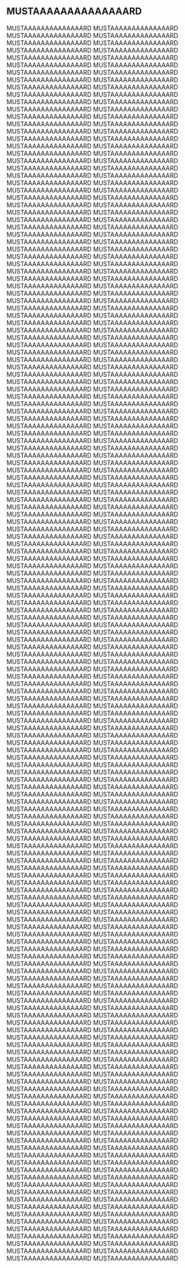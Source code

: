 ## MUSTAAAAAAAAAAAAAARD

MUSTAAAAAAAAAAAAAARD
MUSTAAAAAAAAAAAAAARD
MUSTAAAAAAAAAAAAAARD
MUSTAAAAAAAAAAAAAARD
MUSTAAAAAAAAAAAAAARD
MUSTAAAAAAAAAAAAAARD
MUSTAAAAAAAAAAAAAARD
MUSTAAAAAAAAAAAAAARD
MUSTAAAAAAAAAAAAAARD
MUSTAAAAAAAAAAAAAARD
MUSTAAAAAAAAAAAAAARD
MUSTAAAAAAAAAAAAAARD
MUSTAAAAAAAAAAAAAARD
MUSTAAAAAAAAAAAAAARD
MUSTAAAAAAAAAAAAAARD
MUSTAAAAAAAAAAAAAARD
MUSTAAAAAAAAAAAAAARD
MUSTAAAAAAAAAAAAAARD
MUSTAAAAAAAAAAAAAARD
MUSTAAAAAAAAAAAAAARD
MUSTAAAAAAAAAAAAAARD
MUSTAAAAAAAAAAAAAARD
MUSTAAAAAAAAAAAAAARD
MUSTAAAAAAAAAAAAAARD
MUSTAAAAAAAAAAAAAARD
MUSTAAAAAAAAAAAAAARD
MUSTAAAAAAAAAAAAAARD
MUSTAAAAAAAAAAAAAARD
MUSTAAAAAAAAAAAAAARD
MUSTAAAAAAAAAAAAAARD
MUSTAAAAAAAAAAAAAARD
MUSTAAAAAAAAAAAAAARD
MUSTAAAAAAAAAAAAAARD
MUSTAAAAAAAAAAAAAARD
MUSTAAAAAAAAAAAAAARD
MUSTAAAAAAAAAAAAAARD
MUSTAAAAAAAAAAAAAARD
MUSTAAAAAAAAAAAAAARD
MUSTAAAAAAAAAAAAAARD
MUSTAAAAAAAAAAAAAARD
MUSTAAAAAAAAAAAAAARD
MUSTAAAAAAAAAAAAAARD
MUSTAAAAAAAAAAAAAARD
MUSTAAAAAAAAAAAAAARD
MUSTAAAAAAAAAAAAAARD
MUSTAAAAAAAAAAAAAARD
MUSTAAAAAAAAAAAAAARD
MUSTAAAAAAAAAAAAAARD
MUSTAAAAAAAAAAAAAARD
MUSTAAAAAAAAAAAAAARD
MUSTAAAAAAAAAAAAAARD
MUSTAAAAAAAAAAAAAARD
MUSTAAAAAAAAAAAAAARD
MUSTAAAAAAAAAAAAAARD
MUSTAAAAAAAAAAAAAARD
MUSTAAAAAAAAAAAAAARD
MUSTAAAAAAAAAAAAAARD
MUSTAAAAAAAAAAAAAARD
MUSTAAAAAAAAAAAAAARD
MUSTAAAAAAAAAAAAAARD
MUSTAAAAAAAAAAAAAARD
MUSTAAAAAAAAAAAAAARD
MUSTAAAAAAAAAAAAAARD
MUSTAAAAAAAAAAAAAARD
MUSTAAAAAAAAAAAAAARD
MUSTAAAAAAAAAAAAAARD
MUSTAAAAAAAAAAAAAARD
MUSTAAAAAAAAAAAAAARD
MUSTAAAAAAAAAAAAAARD
MUSTAAAAAAAAAAAAAARD
MUSTAAAAAAAAAAAAAARD
MUSTAAAAAAAAAAAAAARD
MUSTAAAAAAAAAAAAAARD
MUSTAAAAAAAAAAAAAARD
MUSTAAAAAAAAAAAAAARD
MUSTAAAAAAAAAAAAAARD
MUSTAAAAAAAAAAAAAARD
MUSTAAAAAAAAAAAAAARD
MUSTAAAAAAAAAAAAAARD
MUSTAAAAAAAAAAAAAARD
MUSTAAAAAAAAAAAAAARD
MUSTAAAAAAAAAAAAAARD
MUSTAAAAAAAAAAAAAARD
MUSTAAAAAAAAAAAAAARD
MUSTAAAAAAAAAAAAAARD
MUSTAAAAAAAAAAAAAARD
MUSTAAAAAAAAAAAAAARD
MUSTAAAAAAAAAAAAAARD
MUSTAAAAAAAAAAAAAARD
MUSTAAAAAAAAAAAAAARD
MUSTAAAAAAAAAAAAAARD
MUSTAAAAAAAAAAAAAARD
MUSTAAAAAAAAAAAAAARD
MUSTAAAAAAAAAAAAAARD
MUSTAAAAAAAAAAAAAARD
MUSTAAAAAAAAAAAAAARD
MUSTAAAAAAAAAAAAAARD
MUSTAAAAAAAAAAAAAARD
MUSTAAAAAAAAAAAAAARD
MUSTAAAAAAAAAAAAAARD
MUSTAAAAAAAAAAAAAARD
MUSTAAAAAAAAAAAAAARD
MUSTAAAAAAAAAAAAAARD
MUSTAAAAAAAAAAAAAARD
MUSTAAAAAAAAAAAAAARD
MUSTAAAAAAAAAAAAAARD
MUSTAAAAAAAAAAAAAARD
MUSTAAAAAAAAAAAAAARD
MUSTAAAAAAAAAAAAAARD
MUSTAAAAAAAAAAAAAARD
MUSTAAAAAAAAAAAAAARD
MUSTAAAAAAAAAAAAAARD
MUSTAAAAAAAAAAAAAARD
MUSTAAAAAAAAAAAAAARD
MUSTAAAAAAAAAAAAAARD
MUSTAAAAAAAAAAAAAARD
MUSTAAAAAAAAAAAAAARD
MUSTAAAAAAAAAAAAAARD
MUSTAAAAAAAAAAAAAARD
MUSTAAAAAAAAAAAAAARD
MUSTAAAAAAAAAAAAAARD
MUSTAAAAAAAAAAAAAARD
MUSTAAAAAAAAAAAAAARD
MUSTAAAAAAAAAAAAAARD
MUSTAAAAAAAAAAAAAARD
MUSTAAAAAAAAAAAAAARD
MUSTAAAAAAAAAAAAAARD
MUSTAAAAAAAAAAAAAARD
MUSTAAAAAAAAAAAAAARD
MUSTAAAAAAAAAAAAAARD
MUSTAAAAAAAAAAAAAARD
MUSTAAAAAAAAAAAAAARD
MUSTAAAAAAAAAAAAAARD
MUSTAAAAAAAAAAAAAARD
MUSTAAAAAAAAAAAAAARD
MUSTAAAAAAAAAAAAAARD
MUSTAAAAAAAAAAAAAARD
MUSTAAAAAAAAAAAAAARD
MUSTAAAAAAAAAAAAAARD
MUSTAAAAAAAAAAAAAARD
MUSTAAAAAAAAAAAAAARD
MUSTAAAAAAAAAAAAAARD
MUSTAAAAAAAAAAAAAARD
MUSTAAAAAAAAAAAAAARD
MUSTAAAAAAAAAAAAAARD
MUSTAAAAAAAAAAAAAARD
MUSTAAAAAAAAAAAAAARD
MUSTAAAAAAAAAAAAAARD
MUSTAAAAAAAAAAAAAARD
MUSTAAAAAAAAAAAAAARD
MUSTAAAAAAAAAAAAAARD
MUSTAAAAAAAAAAAAAARD
MUSTAAAAAAAAAAAAAARD
MUSTAAAAAAAAAAAAAARD
MUSTAAAAAAAAAAAAAARD
MUSTAAAAAAAAAAAAAARD
MUSTAAAAAAAAAAAAAARD
MUSTAAAAAAAAAAAAAARD
MUSTAAAAAAAAAAAAAARD
MUSTAAAAAAAAAAAAAARD
MUSTAAAAAAAAAAAAAARD
MUSTAAAAAAAAAAAAAARD
MUSTAAAAAAAAAAAAAARD
MUSTAAAAAAAAAAAAAARD
MUSTAAAAAAAAAAAAAARD
MUSTAAAAAAAAAAAAAARD
MUSTAAAAAAAAAAAAAARD
MUSTAAAAAAAAAAAAAARD
MUSTAAAAAAAAAAAAAARD
MUSTAAAAAAAAAAAAAARD
MUSTAAAAAAAAAAAAAARD
MUSTAAAAAAAAAAAAAARD
MUSTAAAAAAAAAAAAAARD
MUSTAAAAAAAAAAAAAARD
MUSTAAAAAAAAAAAAAARD
MUSTAAAAAAAAAAAAAARD
MUSTAAAAAAAAAAAAAARD
MUSTAAAAAAAAAAAAAARD
MUSTAAAAAAAAAAAAAARD
MUSTAAAAAAAAAAAAAARD
MUSTAAAAAAAAAAAAAARD
MUSTAAAAAAAAAAAAAARD
MUSTAAAAAAAAAAAAAARD
MUSTAAAAAAAAAAAAAARD
MUSTAAAAAAAAAAAAAARD
MUSTAAAAAAAAAAAAAARD
MUSTAAAAAAAAAAAAAARD
MUSTAAAAAAAAAAAAAARD
MUSTAAAAAAAAAAAAAARD
MUSTAAAAAAAAAAAAAARD
MUSTAAAAAAAAAAAAAARD
MUSTAAAAAAAAAAAAAARD
MUSTAAAAAAAAAAAAAARD
MUSTAAAAAAAAAAAAAARD
MUSTAAAAAAAAAAAAAARD
MUSTAAAAAAAAAAAAAARD
MUSTAAAAAAAAAAAAAARD
MUSTAAAAAAAAAAAAAARD
MUSTAAAAAAAAAAAAAARD
MUSTAAAAAAAAAAAAAARD
MUSTAAAAAAAAAAAAAARD
MUSTAAAAAAAAAAAAAARD
MUSTAAAAAAAAAAAAAARD
MUSTAAAAAAAAAAAAAARD
MUSTAAAAAAAAAAAAAARD
MUSTAAAAAAAAAAAAAARD
MUSTAAAAAAAAAAAAAARD
MUSTAAAAAAAAAAAAAARD
MUSTAAAAAAAAAAAAAARD
MUSTAAAAAAAAAAAAAARD
MUSTAAAAAAAAAAAAAARD
MUSTAAAAAAAAAAAAAARD
MUSTAAAAAAAAAAAAAARD
MUSTAAAAAAAAAAAAAARD
MUSTAAAAAAAAAAAAAARD
MUSTAAAAAAAAAAAAAARD
MUSTAAAAAAAAAAAAAARD
MUSTAAAAAAAAAAAAAARD
MUSTAAAAAAAAAAAAAARD
MUSTAAAAAAAAAAAAAARD
MUSTAAAAAAAAAAAAAARD
MUSTAAAAAAAAAAAAAARD
MUSTAAAAAAAAAAAAAARD
MUSTAAAAAAAAAAAAAARD
MUSTAAAAAAAAAAAAAARD
MUSTAAAAAAAAAAAAAARD
MUSTAAAAAAAAAAAAAARD
MUSTAAAAAAAAAAAAAARD
MUSTAAAAAAAAAAAAAARD
MUSTAAAAAAAAAAAAAARD
MUSTAAAAAAAAAAAAAARD
MUSTAAAAAAAAAAAAAARD
MUSTAAAAAAAAAAAAAARD
MUSTAAAAAAAAAAAAAARD
MUSTAAAAAAAAAAAAAARD
MUSTAAAAAAAAAAAAAARD
MUSTAAAAAAAAAAAAAARD
MUSTAAAAAAAAAAAAAARD
MUSTAAAAAAAAAAAAAARD
MUSTAAAAAAAAAAAAAARD
MUSTAAAAAAAAAAAAAARD
MUSTAAAAAAAAAAAAAARD
MUSTAAAAAAAAAAAAAARD
MUSTAAAAAAAAAAAAAARD
MUSTAAAAAAAAAAAAAARD
MUSTAAAAAAAAAAAAAARD
MUSTAAAAAAAAAAAAAARD
MUSTAAAAAAAAAAAAAARD
MUSTAAAAAAAAAAAAAARD
MUSTAAAAAAAAAAAAAARD
MUSTAAAAAAAAAAAAAARD
MUSTAAAAAAAAAAAAAARD
MUSTAAAAAAAAAAAAAARD
MUSTAAAAAAAAAAAAAARD
MUSTAAAAAAAAAAAAAARD
MUSTAAAAAAAAAAAAAARD
MUSTAAAAAAAAAAAAAARD
MUSTAAAAAAAAAAAAAARD
MUSTAAAAAAAAAAAAAARD
MUSTAAAAAAAAAAAAAARD
MUSTAAAAAAAAAAAAAARD
MUSTAAAAAAAAAAAAAARD
MUSTAAAAAAAAAAAAAARD
MUSTAAAAAAAAAAAAAARD
MUSTAAAAAAAAAAAAAARD
MUSTAAAAAAAAAAAAAARD
MUSTAAAAAAAAAAAAAARD
MUSTAAAAAAAAAAAAAARD
MUSTAAAAAAAAAAAAAARD
MUSTAAAAAAAAAAAAAARD
MUSTAAAAAAAAAAAAAARD
MUSTAAAAAAAAAAAAAARD
MUSTAAAAAAAAAAAAAARD
MUSTAAAAAAAAAAAAAARD
MUSTAAAAAAAAAAAAAARD
MUSTAAAAAAAAAAAAAARD
MUSTAAAAAAAAAAAAAARD
MUSTAAAAAAAAAAAAAARD
MUSTAAAAAAAAAAAAAARD
MUSTAAAAAAAAAAAAAARD
MUSTAAAAAAAAAAAAAARD
MUSTAAAAAAAAAAAAAARD
MUSTAAAAAAAAAAAAAARD
MUSTAAAAAAAAAAAAAARD
MUSTAAAAAAAAAAAAAARD
MUSTAAAAAAAAAAAAAARD
MUSTAAAAAAAAAAAAAARD
MUSTAAAAAAAAAAAAAARD
MUSTAAAAAAAAAAAAAARD
MUSTAAAAAAAAAAAAAARD
MUSTAAAAAAAAAAAAAARD
MUSTAAAAAAAAAAAAAARD
MUSTAAAAAAAAAAAAAARD
MUSTAAAAAAAAAAAAAARD
MUSTAAAAAAAAAAAAAARD
MUSTAAAAAAAAAAAAAARD
MUSTAAAAAAAAAAAAAARD
MUSTAAAAAAAAAAAAAARD
MUSTAAAAAAAAAAAAAARD
MUSTAAAAAAAAAAAAAARD
MUSTAAAAAAAAAAAAAARD
MUSTAAAAAAAAAAAAAARD
MUSTAAAAAAAAAAAAAARD
MUSTAAAAAAAAAAAAAARD
MUSTAAAAAAAAAAAAAARD
MUSTAAAAAAAAAAAAAARD
MUSTAAAAAAAAAAAAAARD
MUSTAAAAAAAAAAAAAARD
MUSTAAAAAAAAAAAAAARD
MUSTAAAAAAAAAAAAAARD
MUSTAAAAAAAAAAAAAARD
MUSTAAAAAAAAAAAAAARD
MUSTAAAAAAAAAAAAAARD
MUSTAAAAAAAAAAAAAARD
MUSTAAAAAAAAAAAAAARD
MUSTAAAAAAAAAAAAAARD
MUSTAAAAAAAAAAAAAARD
MUSTAAAAAAAAAAAAAARD
MUSTAAAAAAAAAAAAAARD
MUSTAAAAAAAAAAAAAARD
MUSTAAAAAAAAAAAAAARD
MUSTAAAAAAAAAAAAAARD
MUSTAAAAAAAAAAAAAARD
MUSTAAAAAAAAAAAAAARD
MUSTAAAAAAAAAAAAAARD
MUSTAAAAAAAAAAAAAARD
MUSTAAAAAAAAAAAAAARD
MUSTAAAAAAAAAAAAAARD
MUSTAAAAAAAAAAAAAARD
MUSTAAAAAAAAAAAAAARD
MUSTAAAAAAAAAAAAAARD
MUSTAAAAAAAAAAAAAARD
MUSTAAAAAAAAAAAAAARD
MUSTAAAAAAAAAAAAAARD
MUSTAAAAAAAAAAAAAARD
MUSTAAAAAAAAAAAAAARD
